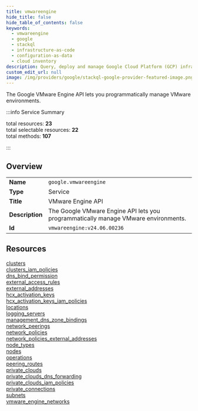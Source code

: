 ```yaml
---
title: vmwareengine
hide_title: false
hide_table_of_contents: false
keywords:
  - vmwareengine
  - google
  - stackql
  - infrastructure-as-code
  - configuration-as-data
  - cloud inventory
description: Query, deploy and manage Google Cloud Platform (GCP) infrastructure and resources using SQL
custom_edit_url: null
image: /img/providers/google/stackql-google-provider-featured-image.png
---
```


The Google VMware Engine API lets you programmatically manage VMware environments.  
    
:::info Service Summary

<div class="row">
<div class="providerDocColumn">
<span>total resources:&nbsp;<b>23</b></span><br />
<span>total selectable resources:&nbsp;<b>22</b></span><br />
<span>total methods:&nbsp;<b>107</b></span><br />
</div>
</div>

:::

## Overview
<table><tbody>
<tr><td><b>Name</b></td><td><code>google.vmwareengine</code></td></tr>
<tr><td><b>Type</b></td><td>Service</td></tr>
<tr><td><b>Title</b></td><td>VMware Engine API</td></tr>
<tr><td><b>Description</b></td><td>The Google VMware Engine API lets you programmatically manage VMware environments.</td></tr>
<tr><td><b>Id</b></td><td><code>vmwareengine:v24.06.00236</code></td></tr>
</tbody></table>

## Resources
<div class="row">
<div class="providerDocColumn">
<a href="/providers/google/vmwareengine/clusters/">clusters</a><br />
<a href="/providers/google/vmwareengine/clusters_iam_policies/">clusters_iam_policies</a><br />
<a href="/providers/google/vmwareengine/dns_bind_permission/">dns_bind_permission</a><br />
<a href="/providers/google/vmwareengine/external_access_rules/">external_access_rules</a><br />
<a href="/providers/google/vmwareengine/external_addresses/">external_addresses</a><br />
<a href="/providers/google/vmwareengine/hcx_activation_keys/">hcx_activation_keys</a><br />
<a href="/providers/google/vmwareengine/hcx_activation_keys_iam_policies/">hcx_activation_keys_iam_policies</a><br />
<a href="/providers/google/vmwareengine/locations/">locations</a><br />
<a href="/providers/google/vmwareengine/logging_servers/">logging_servers</a><br />
<a href="/providers/google/vmwareengine/management_dns_zone_bindings/">management_dns_zone_bindings</a><br />
<a href="/providers/google/vmwareengine/network_peerings/">network_peerings</a><br />
<a href="/providers/google/vmwareengine/network_policies/">network_policies</a><br />
</div>
<div class="providerDocColumn">
<a href="/providers/google/vmwareengine/network_policies_external_addresses/">network_policies_external_addresses</a><br />
<a href="/providers/google/vmwareengine/node_types/">node_types</a><br />
<a href="/providers/google/vmwareengine/nodes/">nodes</a><br />
<a href="/providers/google/vmwareengine/operations/">operations</a><br />
<a href="/providers/google/vmwareengine/peering_routes/">peering_routes</a><br />
<a href="/providers/google/vmwareengine/private_clouds/">private_clouds</a><br />
<a href="/providers/google/vmwareengine/private_clouds_dns_forwarding/">private_clouds_dns_forwarding</a><br />
<a href="/providers/google/vmwareengine/private_clouds_iam_policies/">private_clouds_iam_policies</a><br />
<a href="/providers/google/vmwareengine/private_connections/">private_connections</a><br />
<a href="/providers/google/vmwareengine/subnets/">subnets</a><br />
<a href="/providers/google/vmwareengine/vmware_engine_networks/">vmware_engine_networks</a><br />
</div>
</div>
